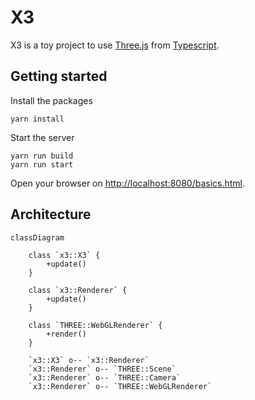 # X3

X3 is a toy project to use [Three.js](https://threejs.org/) from [Typescript](https://www.typescriptlang.org/).

## Getting started

Install the packages

```shell
yarn install
```

Start the server

```shell
yarn run build
yarn run start
```

Open your browser on <http://localhost:8080/basics.html>.

## Architecture

```mermaid
classDiagram

    class `x3::X3` {
        +update()
    }

    class `x3::Renderer` {
        +update()
    }

    class `THREE::WebGLRenderer` {
        +render()
    }

    `x3::X3` o-- `x3::Renderer`
    `x3::Renderer` o-- `THREE::Scene`
    `x3::Renderer` o-- `THREE::Camera`
    `x3::Renderer` o-- `THREE::WebGLRenderer`
```
